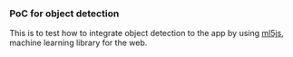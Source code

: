 ### PoC for object detection

This is to test how to integrate object detection to the app by using [ml5js](https://ml5js.org/), machine learning library for the web.
